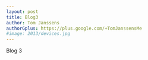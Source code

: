 ```yaml
---
layout: post
title: Blog3
author: Tom Janssens
authorGplus: https://plus.google.com/+TomJanssensMe
#image: 2013/devices.jpg
---
```


Blog 3